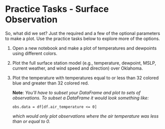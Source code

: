 # Practice Tasks - Surface Observation

So, what did we set? Just the required and a few of the optional
parameters to make a plot. Use the practice tasks below to explore more
of the options.

1.  Open a new notebook and make a plot of temperatures and dewpoints
    using different colors.

2.  Plot the full surface station model (e.g., temperature, dewpoint,
    MSLP, current weather, and wind speed and direction) over Oklahoma.

3.  Plot the temperature with temperatures equal to or less than 32
    colored blue and greater than 32 colored red.

    **Note**: *You'll have to subset your DataFrame and plot to sets of
    observations. To subset a DataFrame it would look something like:*

    `obs.data = df[df.air_temperature <= 0]`

    *which would only plot observations where the air temperature was less than or equal to 0.*
